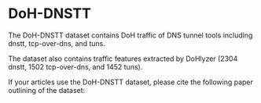 # DoH-DNSTT

The DoH-DNSTT dataset contains DoH traffic of DNS tunnel tools including dnstt, tcp-over-dns, and tuns.

The dataset also contains traffic features extracted by DoHlyzer (2304 dnstt, 1502 tcp-over-dns, and 1452 tuns).

If your articles use the DoH-DNSTT dataset, please cite the following paper outlining of the dataset:

